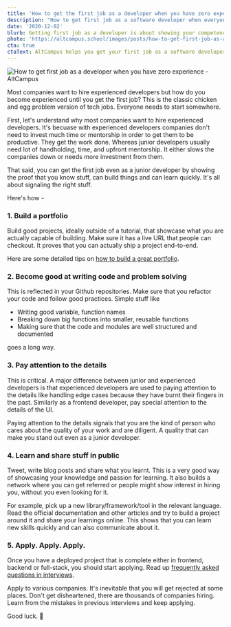 ```yaml
---
title: 'How to get the first job as a developer when you have zero experience'
description: "How to get first job as a software developer when everyone is looking for experienced developers? Building portfolio, showcasing expertise and getting a job with zero years of experience as a full-stack web developer."
date: '2020-12-02'
blurb: Getting first job as a developer is about showing your competence and curiousity.
photo: 'https://altcampus.school/images/posts/how-to-get-first-job-as-a-developer-when-you-have-zero-experience.png'
cta: true
ctaText: AltCampus helps you get your first job as a software developer by helping you prepare good portfolio, skillset and introducing you to companies hiring.  🙌
---
```


![How to get first job as a developer when you have zero experience - AltCampus](https://altcampus.school/images/posts/how-to-get-first-job-as-a-developer-when-you-have-zero-experience.png)

Most companies want to hire experienced developers but how do you become experienced until you get the first job? This is the classic chicken and egg problem version of tech jobs. Everyone needs to start somewhere.

First, let's understand why most companies want to hire experienced developers. It's becuase with experienced developers companies don't need to invest much time or mentorship in order to get them to be productive. They get the work done. Whereas junior developers usually need lot of handholding, time, and upfront mentorship. It either slows the companies down or needs more investment from them.

That said, you can get the first job even as a junior developer by showing the proof that you know stuff, can build things and can learn quickly. It's all about signaling the right stuff.

Here's how -

### 1. Build a portfolio

Build good projects, ideally outside of a tutorial, that showcase what you are actually capable of building. Make sure it has a live URL that people can checkout. It proves that you can actually ship a project end-to-end.

Here are some detailed tips on [how to build a great portfolio](https://altcampus.io/blog/how-to-build-a-great-portfolio-as-a-beginner-developer).

### 2. Become good at writing code and problem solving

This is reflected in your Github repositories. Make sure that you refactor your code and follow good practices. Simple stuff like

 - Writing good variable, function names
 - Breaking down big functions into smaller, reusable functions
 - Making sure that the code and modules are well structured and documented

goes a long way.

### 3. Pay attention to the details

This is critical. A major difference between junior and experienced developers is that experienced developers are used to paying attention to the details like handling edge cases because they have burnt their fingers in the past. Similarly as a frontend developer, pay special attention to the details of the UI. 

Paying attention to the details signals that you are the kind of person who cares about the quality of your work and are diligent. A quality that can make you stand out even as a junior developer.

### 4. Learn and share stuff in public

Tweet, write blog posts and share what you learnt. This is a very good way of showcasing your knowledge and passion for learning. It also builds a network where you can get referred or people might show interest in hiring you, without you even looking for it.

For example, pick up a new library/framework/tool in the relevant language. Read the official documentation and other articles and try to build a project around it and share your learnings online. This shows that you can learn new skills quickly and can also communicate about it.


### 5. Apply. Apply. Apply.

Once you have a deployed project that is complete either in frontend, backend or full-stack, you should start applying. Read up [frequently asked questions in interviews](https://github.com/yangshun/tech-interview-handbook/).

Apply to various companies. It's inevitable that you will get rejected at some places. Don't get disheartened, there are thousands of companies hiring. Learn from the mistakes in previous interviews and keep applying.

Good luck. 🙌